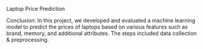 Laptop Price Prediction

Conclusion:
In this project, we developed and evaluated a machine learning model to predict the prices of laptops based on various features such as brand, memory, and additional attributes. 
The steps included data collection & preprocessing.

